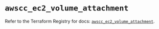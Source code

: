 # `awscc_ec2_volume_attachment`

Refer to the Terraform Registry for docs: [`awscc_ec2_volume_attachment`](https://registry.terraform.io/providers/hashicorp/awscc/0.70.0/docs/resources/ec2_volume_attachment).
